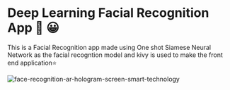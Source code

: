 # Deep Learning Facial Recognition App :iphone: :grinning:

This is a Facial Recognition app made using One shot Siamese Neural Network as the facial recogntion model and kivy is used to make the front end application:star:

![face-recognition-ar-hologram-screen-smart-technology](https://user-images.githubusercontent.com/63718579/195008101-6d45afb6-7dce-4e16-b509-fd3606ae78e6.jpg)



